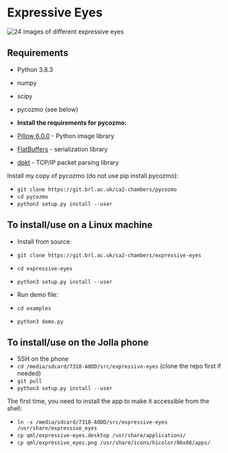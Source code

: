 # Expressive Eyes


![24 images of different expressive eyes](https://git.brl.ac.uk/ca2-chambers/expressive-eyes/raw/524a6cc95a393120c11053bedd9a0a74a6e1a2f7/doc/Face_Images/All_faces_no_colour.png)


## Requirements


- Python 3.8.3
- numpy
- scipy
- pycozmo (see below)

- **Install the requirements for pycozmo:**
- [Pillow 6.0.0](https://github.com/python-pillow/Pillow) - Python image library
- [FlatBuffers](https://github.com/google/flatbuffers) - serialization library
- [dpkt](https://github.com/kbandla/dpkt) - TCP/IP packet parsing library

Install my copy of pycozmo (do not use pip install pycozmo):
- `git clone https://git.brl.ac.uk/ca2-chambers/pycozmo`
- `cd pycozmo`
- `python3 setup.py install --user`


## To install/use on a Linux machine


- Install from source:
- `git clone https://git.brl.ac.uk/ca2-chambers/expressive-eyes`
- `cd expressive-eyes`
- `python3 setup.py install --user`

- Run demo file:
- `cd examples`
- `python3 demo.py`


## To install/use on the Jolla phone

- SSH on the phone
- `cd /media/sdcard/7318-A0DD/src/expressive-eyes` (clone the repo first if needed)
- `git pull`
- `python3 setup.py install --user`

The first time, you need to install the app to make it accessible from the shell:
- `ln -s /media/sdcard/7318-A0DD/src/expressive-eyes /usr/share/expressive_eyes`
- `cp qml/expressive-eyes.desktop /usr/share/applications/`
- `cp qml/expressive_eyes.png /usr/share/icons/hicolor/86x86/apps/`

